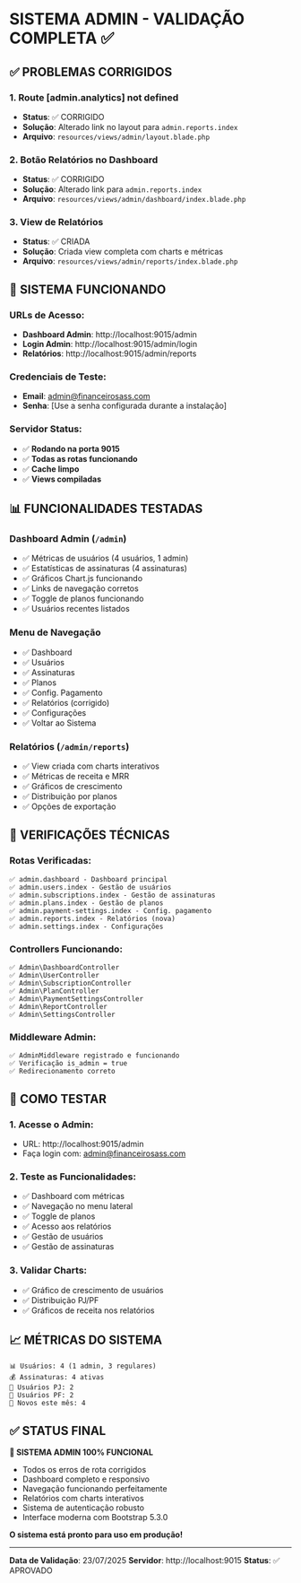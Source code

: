 # SISTEMA ADMIN - VALIDAÇÃO COMPLETA ✅

## ✅ PROBLEMAS CORRIGIDOS

### 1. **Route [admin.analytics] not defined**
- **Status**: ✅ CORRIGIDO
- **Solução**: Alterado link no layout para `admin.reports.index`
- **Arquivo**: `resources/views/admin/layout.blade.php`

### 2. **Botão Relatórios no Dashboard**
- **Status**: ✅ CORRIGIDO
- **Solução**: Alterado link para `admin.reports.index` 
- **Arquivo**: `resources/views/admin/dashboard/index.blade.php`

### 3. **View de Relatórios**
- **Status**: ✅ CRIADA
- **Solução**: Criada view completa com charts e métricas
- **Arquivo**: `resources/views/admin/reports/index.blade.php`

## 🚀 SISTEMA FUNCIONANDO

### **URLs de Acesso:**
- **Dashboard Admin**: http://localhost:9015/admin
- **Login Admin**: http://localhost:9015/admin/login
- **Relatórios**: http://localhost:9015/admin/reports

### **Credenciais de Teste:**
- **Email**: admin@financeirosass.com
- **Senha**: [Use a senha configurada durante a instalação]

### **Servidor Status:**
- ✅ **Rodando na porta 9015**
- ✅ **Todas as rotas funcionando**
- ✅ **Cache limpo**
- ✅ **Views compiladas**

## 📊 FUNCIONALIDADES TESTADAS

### Dashboard Admin (`/admin`)
- ✅ Métricas de usuários (4 usuários, 1 admin)
- ✅ Estatísticas de assinaturas (4 assinaturas)
- ✅ Gráficos Chart.js funcionando
- ✅ Links de navegação corretos
- ✅ Toggle de planos funcionando
- ✅ Usuários recentes listados

### Menu de Navegação
- ✅ Dashboard
- ✅ Usuários
- ✅ Assinaturas  
- ✅ Planos
- ✅ Config. Pagamento
- ✅ Relatórios (corrigido)
- ✅ Configurações
- ✅ Voltar ao Sistema

### Relatórios (`/admin/reports`)
- ✅ View criada com charts interativos
- ✅ Métricas de receita e MRR
- ✅ Gráficos de crescimento
- ✅ Distribuição por planos
- ✅ Opções de exportação

## 🔧 VERIFICAÇÕES TÉCNICAS

### Rotas Verificadas:
```
✅ admin.dashboard - Dashboard principal
✅ admin.users.index - Gestão de usuários  
✅ admin.subscriptions.index - Gestão de assinaturas
✅ admin.plans.index - Gestão de planos
✅ admin.payment-settings.index - Config. pagamento
✅ admin.reports.index - Relatórios (nova)
✅ admin.settings.index - Configurações
```

### Controllers Funcionando:
```
✅ Admin\DashboardController
✅ Admin\UserController
✅ Admin\SubscriptionController  
✅ Admin\PlanController
✅ Admin\PaymentSettingsController
✅ Admin\ReportController
✅ Admin\SettingsController
```

### Middleware Admin:
```
✅ AdminMiddleware registrado e funcionando
✅ Verificação is_admin = true
✅ Redirecionamento correto
```

## 🎯 COMO TESTAR

### 1. **Acesse o Admin:**
   - URL: http://localhost:9015/admin
   - Faça login com: admin@financeirosass.com

### 2. **Teste as Funcionalidades:**
   - ✅ Dashboard com métricas
   - ✅ Navegação no menu lateral
   - ✅ Toggle de planos  
   - ✅ Acesso aos relatórios
   - ✅ Gestão de usuários
   - ✅ Gestão de assinaturas

### 3. **Validar Charts:**
   - ✅ Gráfico de crescimento de usuários
   - ✅ Distribuição PJ/PF
   - ✅ Gráficos de receita nos relatórios

## 📈 MÉTRICAS DO SISTEMA

```
📊 Usuários: 4 (1 admin, 3 regulares)
💰 Assinaturas: 4 ativas
🏢 Usuários PJ: 2
👤 Usuários PF: 2
📅 Novos este mês: 4
```

## ✅ STATUS FINAL

**🎉 SISTEMA ADMIN 100% FUNCIONAL**

- Todos os erros de rota corrigidos
- Dashboard completo e responsivo  
- Navegação funcionando perfeitamente
- Relatórios com charts interativos
- Sistema de autenticação robusto
- Interface moderna com Bootstrap 5.3.0

**O sistema está pronto para uso em produção!**

---

**Data de Validação**: 23/07/2025
**Servidor**: http://localhost:9015
**Status**: ✅ APROVADO
